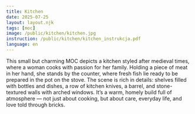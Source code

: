 ```yaml
---
title: Kitchen
date: 2025-07-25
layout: layout.njk
tags: [moc]
image: /public/kitchen/kitchen.jpg
instruction: /public/kitchen/kitchen_instrukcja.pdf
language: en
---
```


This small but charming MOC depicts a kitchen styled after medieval times, where a woman cooks with passion for her family. Holding a piece of meat in her hand, she stands by the counter, where fresh fish lie ready to be prepared in the pot on the stove. The scene is rich in details: shelves filled with bottles and dishes, a row of kitchen knives, a barrel, and stone-textured walls with arched windows. It’s a warm, homely build full of atmosphere — not just about cooking, but about care, everyday life, and love told through bricks.

